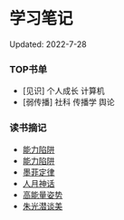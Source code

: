 # 学习笔记
Updated: 2022-7-28

### TOP书单
<!--书名 + 标签 + （链接）-->
+ [见识] 个人成长 计算机
+ [弱传播] 社科 传播学 舆论

### 读书摘记
+ [能力陷阱](./Readings/%E8%83%BD%E5%8A%9B%E9%99%B7%E9%98%B1.html)
+ [能力陷阱](./Readings/%E8%83%BD%E5%8A%9B%E9%99%B7%E9%98%B1.md)
+ [墨菲定律](./Readings/墨菲定律.html)
+ [人月神话](./Readings/人月神话.html)
+ [高能量姿势](./Readings/高能量姿势.html)
+ [朱光潜谈美](./Readings/朱光潜谈美.html)

